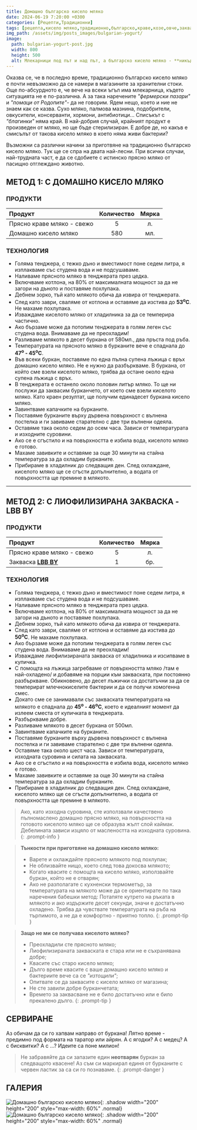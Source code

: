 ```yaml
---
title: Домашно българско кисело мляко
date: 2024-06-19 7:20:00 +0300
categories: [Рецепти,Традиционни]
tags: [рецепта,кисело мляко,традиционно,българско,краве,козе,овче,закваска,каймак,лактобацилус,булгарикус,стрептококус,Lactobacillus,bulgaricus,Streptococcus,thermophilus,йогурт,fermented,bulgarian,yogurt]   # TAG names should always be lowercase
img_path: /assets/img/posts_images/bulgarian-yogurt/
image:
  path: bulgarian-yogurt-post.jpg
  width: 800
  height: 500
  alt: Млекарници под път и над път, а българско кисело мляко - **никъде**!
---
```


Оказва се, че в последно време, традиционно българско кисело мляко е почти невъзможно да се намери в магазините за хранителни стоки. Още по-абсурдното е, че вече на всеки ъгъл има млекарница, където ситуацията не е по-различна. А за така наречените *"фермерски пазари"* и *"помаци от Родопите"*- да не говорим. Ядем нещо, което и ние не знаем как се казва. Сухо мляко, палмова мазнина, подобрители, овкусители, консерванти, хормони, антибиотици... Списъкът с *"благинки"* няма край. В най-добрия случай, крайният продукт е произведен от мляко, но ще бъде стерилизиран. Е добре де, но какъв е смисълът от такова кисело мляко в което няма живи бактерии?

Възможни са различни начини за приготвяне на традиционно българско кисело мляко. Тук ще се спра на двата най-лесни. При всички случаи, най-трудната част, е да се сдобиете с истинско прясно мляко от пасищно отглеждано животно.

## МЕТОД 1: С ДОМАШНО КИСЕЛО МЛЯКО

### **ПРОДУКТИ**

| Продукт                    |Количество  |Мярка   |
|:---------------------------|:----------:|:------:|
|Прясно краве мляко - свежо  |5           |л.      |
|Домашно кисело мляко        |580         |мл.     |

### **ТЕХНОЛОГИЯ**

- Голяма тенджера, с тежко дъно и вместимост поне седем литра, я изплакваме със студена вода и не подсушаваме.
- Наливаме прясното мляко в тенджерата през цедка.
- Включваме котлона, на 80% от максималната мощност за да не загори на дъното и поставяме похлупака.
- Дебнем зорко, тъй като млякото обича да извира от тенджерата.
- След като заври, сваляме от котлона и оставяме да изстива до **53<sup>o</sup>C**. Не махаме похлупака.
- Изваждаме киселото мляко от хладилника за да се темперира частично.
- Ако бързаме може да потопим тенджерата в голям леген със студена вода. Внимаваме да не преохладим!
- Разливаме млякото в десет буркана от 580мл., два пръста под ръба.
- Температурата на прясното мляко в бурканите вече е спаднала до **47<sup>o</sup> - 45<sup>o</sup>C**.
- Във всеки буркан, поставяме по една пълна супена лъжица с връх домашно кисело мляко. Не е нужно да разбъркваме. В буркана, от който сме взели киселото мляко, трябва да остане около една супена лъжица с връх.
- В тенджерата е останело около половин литър мляко. То ще ни послужи да заквасим бурканчето, от което сме взели киселото мляко. Като краен резултат, ще получим единадесет буркана кисело мляко.
- Завинтваме капачките на бурканите.
- Поставяме бурканите върху дървена повърхност с вълнена постелка и ги завиваме старателно с две три вълнени одеяла.
- Оставяме така около седем до осем часа. Зависи от температурата и изходните суровини.
- Ако се е сгъстило и на повърхността е избила вода, киселото мляко е готово.
- Махаме завивките и оставяме за още 30 минути на стайна температура за да охладим бурканите.
- Прибираме в хладилник до следващия ден. След охлаждане, киселото мляко ще се сгъсти допълнително, а водата от повърхността ще премине в млякото.

* * *

## МЕТОД 2: С ЛИОФИЛИЗИРАНА ЗАКВАСКА - LBB BY

### **ПРОДУКТИ**

| Продукт                    |Количество  |Мярка   |
|:---------------------------|:----------:|:------:|
|Прясно краве мляко - свежо  |5           |л.      |
|Закваска [**LBB BY**](https://lbbulgaricum.bg/%D0%B7%D0%B0%D0%BA%D0%B2%D0%B0%D1%81%D0%BA%D0%B8/%d0%b7%d0%b0%d0%ba%d0%b2%d0%b0%d1%81%d0%ba%d0%b0-%d0%b7%d0%b0-%d0%b1%d1%8a%d0%bb%d0%b3%d0%b0%d1%80%d1%81%d0%ba%d0%be-%d0%ba%d0%b8%d1%81%d0%b5%d0%bb%d0%be-%d0%bc%d0%bb%d1%8f%d0%ba%d0%be/)             |1           |бр.     |

### **ТЕХНОЛОГИЯ**

- Голяма тенджера, с тежко дъно и вместимост поне седем литра, я изплакваме със студена вода и не подсушаваме.
- Наливаме прясното мляко в тенджерата през цедка.
- Включваме котлона, на 80% от максималната мощност за да не загори на дъното и поставяме похлупака.
- Дебнем зорко, тъй като млякото обича да извира от тенджерата.
- След като заври, сваляме от котлона и оставяме да изстива до **50<sup>o</sup>C**. Не махаме похлупака.
- Ако бързаме може да потопим тенджерата в голям леген със студена вода. Внимаваме да не преохладим!
- Изваждаме лиофилизираната закваска от хладилника и изсипваме в купичка.
- С помощта на лъжица загребваме от повърхността мляко /там е най-охладено/ и добавяме на порции към закваската, при постоянно разбъркване. Обикновено, до десет лъжички са достатъчни за да се темперират млечнокиселите бактерии и да се получи хомогенна смес.
- Докато сме се занимавали със закваската температурата на млякото е спаднала до **45<sup>o</sup> - 46<sup>o</sup>C**, което е идеалният момент да излеем сместа от купичката в тенджерата.
- Разбъркваме добре.
- Разливаме млякото в десет буркана от 500мл.
- Завинтваме капачките на бурканите.
- Поставяме бурканите върху дървена повърхност с вълнена постелка и ги завиваме старателно с две три вълнени одеяла.
- Оставяме така около шест часа. Зависи от температурата, изходната суровина и силата на закваската.
- Ако се е сгъстило и на повърхността е избила вода, киселото мляко е готово.
- Махаме завивките и оставяме за още 30 минути на стайна температура за да охладим бурканите.
- Прибираме в хладилник до следващия ден. След охлаждане, киселото мляко ще се сгъсти допълнително, а водата от повърхността ще премине в млякото.

>Ако, като изходна суровина, сте използвали качествено пълномаслено домашно прясно мляко, на повърхността на готовото киселото мляко ще се образува жълт слой каймак. Дебелината зависи изцяло от маслеността на изходната суровина.
{: .prompt-info }

> **Тънкости при приготвяне на домашно кисело мляко:**
>
> - Варете и охлаждайте прясното млякото под похлупак;
> - Не облизвайте нищо, което след това докосва млякото;
> - Когато квасите с помощта на кисело мляко, използвайте буркан, който не е отварян;
> - Ако не разполагате с кухненски термометър, за температурата на млякото може да се ориентирате по така наречения бабешки метод: Потапяте кутрето на ръката в млякото и ако издържите десет секунди, значи е достатъчно охладено. Трябва да чувствате температурата на ръба на търпимото, а не да е комфортно - приятно топло.
{: .prompt-tip }

> **Защо не ми се получава киселото мляко?**
>
> - Преохладили сте прясното мляко;
> - Лиофилизираната закваската е стара или не е съхранявана добре;
> - Квасите със старо кисело мляко;
> - Дълго време квасите с ваше домашно кисело мляко и бактериите вече са се *"изтощили"*;
> - Опитвате се да заквасите с кисело мляко от магазина;
> - Не сте завили добре бурканчетата;
> - Времето за заквасване не е било достатъчно или е било прекалено дълго.
{: .prompt-tip }

## **СЕРВИРАНЕ**

Аз обичам да си го хапвам направо от буркана! Лятно време - предимно под формата на таратор или айрян. А с ягодки? А с медец? А с бисквитки? А с ...? Идеите са поне милион!

> Не забравяйте да си запазите един **неотварян** буркан за следващото квасене! Аз съм си маркирал единя от бурканите с червен ластик за са си го познаваме.
{: .prompt-danger }

## **ГАЛЕРИЯ**

![Домашно българско кисело мляко](bulgarian-yogurt-01.jpg){: .shadow width="200" height="200" style="max-width: 60%" .normal}
![Домашно българско кисело мляко](bulgarian-yogurt-02.jpg){: .shadow width="200" height="200" style="max-width: 60%" .normal}
